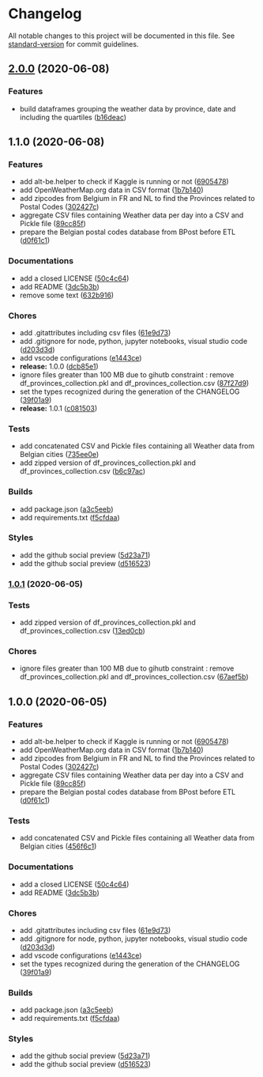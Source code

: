 # Changelog

All notable changes to this project will be documented in this file. See [standard-version](https://github.com/conventional-changelog/standard-version) for commit guidelines.

## [2.0.0](https://github.com/ALT-F1/OpenWeatherMap/compare/v1.1.0...v2.0.0) (2020-06-08)


### Features

* build dataframes grouping the weather data by province, date and including the quartiles ([b16deac](https://github.com/ALT-F1/OpenWeatherMap/commit/b16deac5c241d8f1f37e50c1978152fb3d13d574))

## 1.1.0 (2020-06-08)


### Features

* add alt-be.helper to check if Kaggle is running or not ([6905478](https://github.com/ALT-F1/OpenWeatherMap/commit/690547878b67877c8cf0dade202bc8b3583e8418))
* add OpenWeatherMap.org data in CSV format ([1b7b140](https://github.com/ALT-F1/OpenWeatherMap/commit/1b7b140ea242f77668fa879a9bdc6c99cbbaadc1))
* add zipcodes from Belgium in FR and NL to find the Provinces related to Postal Codes ([302427c](https://github.com/ALT-F1/OpenWeatherMap/commit/302427c4961702153c968157fd4e599834d13198))
* aggregate CSV files containing Weather data per day into a CSV and Pickle file ([89cc85f](https://github.com/ALT-F1/OpenWeatherMap/commit/89cc85fb3ad8be1dae81416d49e5699ef83f5f74))
* prepare the Belgian postal codes database from BPost before ETL ([d0f61c1](https://github.com/ALT-F1/OpenWeatherMap/commit/d0f61c1629f5a9f2679ffcfcd28cf0de1e4dbbea))


### Documentations

* add a closed LICENSE ([50c4c64](https://github.com/ALT-F1/OpenWeatherMap/commit/50c4c64367fb07d172e845ff2405cc929bcd4893))
* add README ([3dc5b3b](https://github.com/ALT-F1/OpenWeatherMap/commit/3dc5b3b4ba48f0b2000144789fabc190859708f2))
* remove some text ([632b916](https://github.com/ALT-F1/OpenWeatherMap/commit/632b916872ece536eb636c5e8115a04379641931))


### Chores

* add .gitattributes including csv files ([61e9d73](https://github.com/ALT-F1/OpenWeatherMap/commit/61e9d73a7e11f955e0d19cca6c6492433dc7bf4d))
* add .gitignore for node, python, jupyter notebooks, visual studio code ([d203d3d](https://github.com/ALT-F1/OpenWeatherMap/commit/d203d3d8a6a9f8a522c346a0f3328b9528a521b2))
* add vscode configurations ([e1443ce](https://github.com/ALT-F1/OpenWeatherMap/commit/e1443ce5d6383de7ccd692a685aa0a76296d122e))
* **release:** 1.0.0 ([dcb85e1](https://github.com/ALT-F1/OpenWeatherMap/commit/dcb85e14da219a26ea3174fccc97a685be3e2fe2))
* ignore files greater than 100 MB due to gihutb constraint : remove df_provinces_collection.pkl and df_provinces_collection.csv ([87f27d9](https://github.com/ALT-F1/OpenWeatherMap/commit/87f27d93063a4e0190ed2c9a738eb7520809ae5e))
* set the types recognized during the generation of the CHANGELOG ([39f01a9](https://github.com/ALT-F1/OpenWeatherMap/commit/39f01a90543c1a49fa0dd9f13e92b8c6b86284aa))
* **release:** 1.0.1 ([c081503](https://github.com/ALT-F1/OpenWeatherMap/commit/c081503754a60a24a9f8cf8d48eb398fc712623c))


### Tests

* add concatenated CSV and Pickle files containing all Weather data from Belgian cities ([735ee0e](https://github.com/ALT-F1/OpenWeatherMap/commit/735ee0ea968b9035680fb779e5bd569b99bcec78))
* add zipped version of df_provinces_collection.pkl and df_provinces_collection.csv ([b6c97ac](https://github.com/ALT-F1/OpenWeatherMap/commit/b6c97ac26b25441a9994d64f048299b8884f852f))


### Builds

* add package.json ([a3c5eeb](https://github.com/ALT-F1/OpenWeatherMap/commit/a3c5eeb64c17b8b44b4ff95d3d3e71f85ba9e673))
* add requirements.txt ([f5cfdaa](https://github.com/ALT-F1/OpenWeatherMap/commit/f5cfdaafe72c81142c6548b3ca0a50c40e733ac7))


### Styles

* add the github social preview ([5d23a71](https://github.com/ALT-F1/OpenWeatherMap/commit/5d23a717803d95f2e4d172b5de7ee4e87ecf9061))
* add the github social preview ([d516523](https://github.com/ALT-F1/OpenWeatherMap/commit/d516523843154e845cd16190d30690ffff3847fd))

### [1.0.1](https://github.com/ALT-F1/OpenWeatherMap/compare/v1.0.0...v1.0.1) (2020-06-05)


### Tests

* add zipped version of df_provinces_collection.pkl and df_provinces_collection.csv ([13ed0cb](https://github.com/ALT-F1/OpenWeatherMap/commit/13ed0cb44aec8b4c81a04bafedebaa2c6d9c05d8))


### Chores

* ignore files greater than 100 MB due to gihutb constraint : remove df_provinces_collection.pkl and df_provinces_collection.csv ([67aef5b](https://github.com/ALT-F1/OpenWeatherMap/commit/67aef5ba1e0ded5e52acc644d86c70cda652ad18))

## 1.0.0 (2020-06-05)


### Features

* add alt-be.helper to check if Kaggle is running or not ([6905478](https://github.com/ALT-F1/OpenWeatherMap/commit/690547878b67877c8cf0dade202bc8b3583e8418))
* add OpenWeatherMap.org data in CSV format ([1b7b140](https://github.com/ALT-F1/OpenWeatherMap/commit/1b7b140ea242f77668fa879a9bdc6c99cbbaadc1))
* add zipcodes from Belgium in FR and NL to find the Provinces related to Postal Codes ([302427c](https://github.com/ALT-F1/OpenWeatherMap/commit/302427c4961702153c968157fd4e599834d13198))
* aggregate CSV files containing Weather data per day into a CSV and Pickle file ([89cc85f](https://github.com/ALT-F1/OpenWeatherMap/commit/89cc85fb3ad8be1dae81416d49e5699ef83f5f74))
* prepare the Belgian postal codes database from BPost before ETL ([d0f61c1](https://github.com/ALT-F1/OpenWeatherMap/commit/d0f61c1629f5a9f2679ffcfcd28cf0de1e4dbbea))


### Tests

* add concatenated CSV and Pickle files containing all Weather data from Belgian cities ([456f6c1](https://github.com/ALT-F1/OpenWeatherMap/commit/456f6c1dcbc2360582360e11777f83149e41400f))


### Documentations

* add a closed LICENSE ([50c4c64](https://github.com/ALT-F1/OpenWeatherMap/commit/50c4c64367fb07d172e845ff2405cc929bcd4893))
* add README ([3dc5b3b](https://github.com/ALT-F1/OpenWeatherMap/commit/3dc5b3b4ba48f0b2000144789fabc190859708f2))


### Chores

* add .gitattributes including csv files ([61e9d73](https://github.com/ALT-F1/OpenWeatherMap/commit/61e9d73a7e11f955e0d19cca6c6492433dc7bf4d))
* add .gitignore for node, python, jupyter notebooks, visual studio code ([d203d3d](https://github.com/ALT-F1/OpenWeatherMap/commit/d203d3d8a6a9f8a522c346a0f3328b9528a521b2))
* add vscode configurations ([e1443ce](https://github.com/ALT-F1/OpenWeatherMap/commit/e1443ce5d6383de7ccd692a685aa0a76296d122e))
* set the types recognized during the generation of the CHANGELOG ([39f01a9](https://github.com/ALT-F1/OpenWeatherMap/commit/39f01a90543c1a49fa0dd9f13e92b8c6b86284aa))


### Builds

* add package.json ([a3c5eeb](https://github.com/ALT-F1/OpenWeatherMap/commit/a3c5eeb64c17b8b44b4ff95d3d3e71f85ba9e673))
* add requirements.txt ([f5cfdaa](https://github.com/ALT-F1/OpenWeatherMap/commit/f5cfdaafe72c81142c6548b3ca0a50c40e733ac7))


### Styles

* add the github social preview ([5d23a71](https://github.com/ALT-F1/OpenWeatherMap/commit/5d23a717803d95f2e4d172b5de7ee4e87ecf9061))
* add the github social preview ([d516523](https://github.com/ALT-F1/OpenWeatherMap/commit/d516523843154e845cd16190d30690ffff3847fd))
